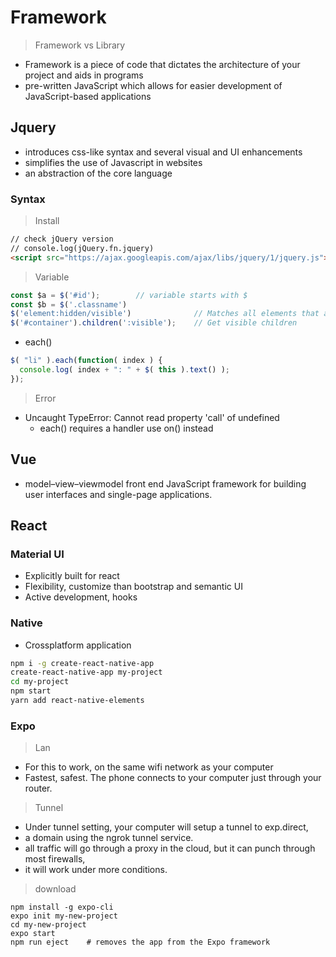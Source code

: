 # Framework

> Framework vs Library 

* Framework is a piece of code that dictates the architecture of your project and aids in programs
* pre-written JavaScript which allows for easier development of JavaScript-based applications

## Jquery

* introduces css-like syntax and several visual and UI enhancements 
* simplifies the use of Javascript in websites 
* an abstraction of the core language

### Syntax

> Install

```html
// check jQuery version
// console.log(jQuery.fn.jquery)
<script src="https://ajax.googleapis.com/ajax/libs/jquery/1/jquery.js"></script>
```

> Variable

```js
const $a = $('#id');        // variable starts with $
const $b = $('.classname')
$('element:hidden/visible')              // Matches all elements that are hidden / visible
$('#container').children(':visible');    // Get visible children
```

* each()

```js
$( "li" ).each(function( index ) {
  console.log( index + ": " + $( this ).text() );
});
```

> Error

* Uncaught TypeError: Cannot read property 'call' of undefined
  * each() requires a handler use on() instead

## Vue

* model–view–viewmodel front end JavaScript framework for building user interfaces and single-page applications.

## React

### Material UI

* Explicitly built for react
* Flexibility, customize than bootstrap and semantic UI
* Active development, hooks

### Native

* Crossplatform application

```sh
npm i -g create-react-native-app
create-react-native-app my-project
cd my-project
npm start
yarn add react-native-elements
```

### Expo

> Lan

* For this to work, on the same wifi network as your computer
* Fastest, safest. The phone connects to your computer just through your router.

> Tunnel 

* Under tunnel setting, your computer will setup a tunnel to exp.direct, 
* a domain using the ngrok tunnel service. 
* all traffic will go through a proxy in the cloud, but it can punch through most firewalls, 
* it will work under more conditions.

> download

```
npm install -g expo-cli
expo init my-new-project
cd my-new-project
expo start
npm run eject    # removes the app from the Expo framework
```
